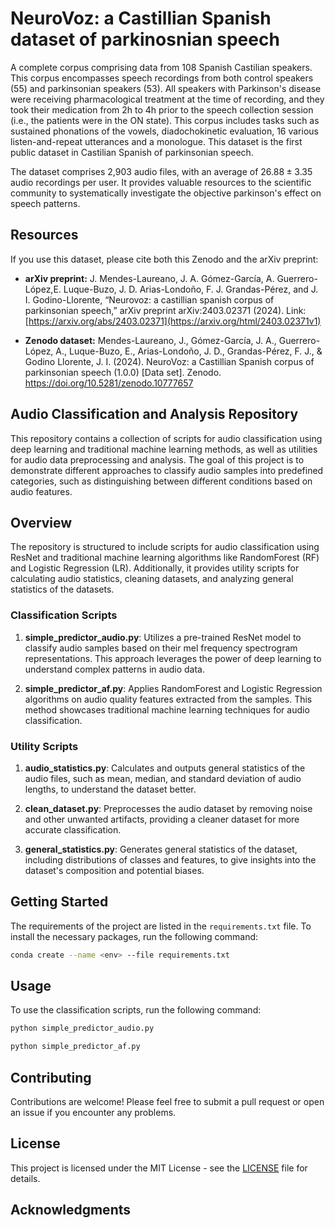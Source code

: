 # NeuroVoz: a Castillian Spanish dataset of parkinosnian speech
A complete corpus comprising data from 108 Spanish Castilian speakers. This corpus encompasses speech recordings from both control speakers (55) and parkinsonian speakers (53). All speakers with Parkinson's disease were receiving pharmacological treatment at the time of recording, and they took their medication from 2h to 4h prior to the speech collection session (i.e., the patients were in the ON state). This corpus includes tasks such as sustained phonations of the vowels, diadochokinetic evaluation, 16 various listen-and-repeat utterances and a monologue. This dataset is the first public dataset in Castilian Spanish of parkinsonian speech.

The dataset comprises 2,903 audio files, with an average of $26.88 \pm 3.35$ audio recordings per user. It provides valuable resources to the scientific community to systematically investigate the objective parkinson's effect on speech patterns.

## Resources

If you use this dataset, please cite both this Zenodo and the arXiv preprint:

* **arXiv preprint:** J. Mendes-Laureano, J. A. Gómez-García, A. Guerrero-López,E. Luque-Buzo, J. D. Arias-Londoño, F. J. Grandas-Pérez, and J. I. Godino-Llorente, “Neurovoz: a castillian spanish corpus of parkinsonian speech,” arXiv preprint arXiv:2403.02371 (2024).
Link: [https://arxiv.org/abs/2403.02371](https://arxiv.org/html/2403.02371v1)


* **Zenodo dataset:** Mendes-Laureano, J., Gómez-García, J. A., Guerrero-López, A., Luque-Buzo, E., Arias-Londoño, J. D., Grandas-Pérez, F. J., & Godino Llorente, J. I. (2024). NeuroVoz: a Castillian Spanish corpus of parkinsonian speech (1.0.0) [Data set]. Zenodo. https://doi.org/10.5281/zenodo.10777657

## Audio Classification and Analysis Repository

This repository contains a collection of scripts for audio classification using deep learning and traditional machine learning methods, as well as utilities for audio data preprocessing and analysis. The goal of this project is to demonstrate different approaches to classify audio samples into predefined categories, such as distinguishing between different conditions based on audio features.

## Overview

The repository is structured to include scripts for audio classification using ResNet and traditional machine learning algorithms like RandomForest (RF) and Logistic Regression (LR). Additionally, it provides utility scripts for calculating audio statistics, cleaning datasets, and analyzing general statistics of the datasets.

### Classification Scripts

1. **simple_predictor_audio.py**: Utilizes a pre-trained ResNet model to classify audio samples based on their mel frequency spectrogram representations. This approach leverages the power of deep learning to understand complex patterns in audio data.

2. **simple_predictor_af.py**: Applies RandomForest and Logistic Regression algorithms on audio quality features extracted from the samples. This method showcases traditional machine learning techniques for audio classification.

### Utility Scripts

1. **audio_statistics.py**: Calculates and outputs general statistics of the audio files, such as mean, median, and standard deviation of audio lengths, to understand the dataset better.

2. **clean_dataset.py**: Preprocesses the audio dataset by removing noise and other unwanted artifacts, providing a cleaner dataset for more accurate classification.

3. **general_statistics.py**: Generates general statistics of the dataset, including distributions of classes and features, to give insights into the dataset's composition and potential biases.

## Getting Started

The requirements of the project are listed in the `requirements.txt` file. To install the necessary packages, run the following command:

```bash
conda create --name <env> --file requirements.txt
```

## Usage

To use the classification scripts, run the following command:

```bash
python simple_predictor_audio.py
```

```bash
python simple_predictor_af.py
```

## Contributing

Contributions are welcome! Please feel free to submit a pull request or open an issue if you encounter any problems.

## License

This project is licensed under the MIT License - see the [LICENSE](LICENSE) file for details.

## Acknowledgments
